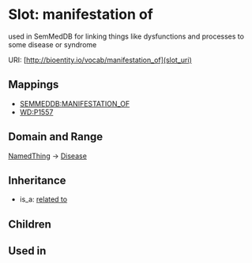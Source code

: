 # Slot: manifestation of


used in SemMedDB for linking things like dysfunctions and processes to some disease or syndrome

URI: [http://bioentity.io/vocab/manifestation_of](slot_uri)
## Mappings

 * [SEMMEDDB:MANIFESTATION_OF](http://purl.obolibrary.org/obo/SEMMEDDB_MANIFESTATION_OF)
 * [WD:P1557](http://purl.obolibrary.org/obo/WD_P1557)
## Domain and Range

[NamedThing](NamedThing.md) -> [Disease](Disease.md)
## Inheritance

 *  is_a: [related to](related_to.md)
## Children

## Used in

